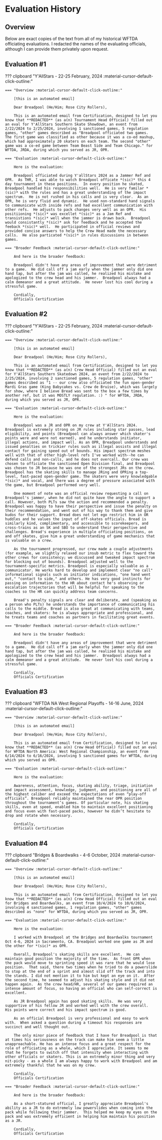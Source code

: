 # Evaluation History

## Overview

Below are exact copies of the text from all of my historical WFTDA officiating evaluations. I redacted the names of the evaluating officials, although I can provide them privately upon request.

## Evaluation #1

??? clipboard "Y'AllStars - 22-25 February, 2024 :material-cursor-default-click-outline:"

    === "Overview :material-cursor-default-click-outline:"

        [this is an automated email]

        Dear Breadpool (He/Him; Rose City Rollers),

        This is an automated email from Certification, designed to let you know that **REDACTED** (as a(n) Tournament Head Official) filled out an eval for Y'AllStars Southern Skate Showdown, an event from 2/22/2024 to 2/25/2024, involving 1 sanctioned games, 5 regulation games, "other" games described as "Breadpool officiated two games.  The first game was classified as other because it was a co-ed mashup, which had approximately 20 skaters on each team. The second "other" game was a co-ed game between Team Beast Side and Team Chicago." for WFTDA, JRDA, during which you served as JR, OPR.

    === "Evaluation :material-cursor-default-click-outline:"

        Here is the evaluation:

        Breadpool officiated during Y'allStars 2024 as a Jammer Ref and OPR.  As THR, I was able to watch Breadpool officate *(sic)* this 4 day tournament in these positions.  In every position he skated, Breadpool handled his responsibilities well.  He is very familar *(sic)* with the rules and has a great understanding of the impact spectrum.  He is not rushed in his calls and is very clear.  As an OPR, he is very fluid and dynamic.  He used non-standard hand signals to communicate with inside refs and had excellent communication with other refs.  He adjusts to pack changes very well as an OPR.  His positiioning *(sic)* was excellet *(sic)* as a Jam Ref and transistions *(sic)* well when the jammer is drawn back.  Breadpool would consistantly *(sic)* ask for feedback and he accepted the feeback *(sic)* well.  He participated in official reviews and provided concise answers to help the Crew Head made the necessary calls.  He also particated *(sic)* in rules discussions in between games.

    === "Broader Feedback :material-cursor-default-click-outline:"

        And here is the broader feedback:

        Breadpool didn't have any areas of improvement that were detriment to a game.  He did call off a jam early when the jammer only did one hand tap, but after the jam was called, he realized his mistake and apologized to the crew head and his jammer.  Breadpool always had a calm demeanor and a great attitude.  He never lost his cool during a stressful game.

        Cordially,
        Officials Certification

## Evaluation #2

??? clipboard "Y'AllStars - 22-25 February, 2024 :material-cursor-default-click-outline:"

    === "Overview :material-cursor-default-click-outline:"

        [this is an automated email]

        Dear Breadpool (He/Him; Rose City Rollers),

        This is an automated email from Certification, designed to let you know that **REDACTED** (as a(n) Crew Head Official) filled out an eval for Y'AllStars Southern Skatedown 2024, an event from 2/22/2024 to 2/25/2024, involving 2 sanctioned games, 5 regulation games, "other" games described as "1 -- our crew also officiated the fun open-gender Mardi Gras game (King Babycakes vs. Crew de Bruise), which was largely for show, where I believe Bread was sent to the box a few times by another ref, but it was MOSTLY regulation. :) " for WFTDA, JRDA, during which you served as JR, OPR.

    === "Evaluation :material-cursor-default-click-outline:"

        Here is the evaluation:

        Breadpool was a JR and OPR on my crew at Y'AllStars 2024. Breadpool is extremely strong on JR rules including star passes, lead eligibility, and points (Breadpool can always answer which skater's points were and were not earned), and he understands initiator, illegal actions, and impact well. As an OPR, Breadpool understands and issued penalties on trickier rules such as illegal assists and illegal contact for gaining speed out of bounds. His impact spectrum meshes well with that of other high-level refs I've worked with--he can defend calls and non-calls, and he does not overcall. Our crew was chosen to officiate the sanctioned Open Division final, and Breadpool was chosen to JR because he was one of the strongest JRs on the crew. Breadpool has the skating skills to manage JRing and OPRing a top-level, fast-paced open-gender game. The skaters were very knowledgable *(sic)* and vocal, and there was a degree of pressure associated with the game, but Breadpool performed very well.
        
        One moment of note was an official review requesting a call on Breadpool's jammer, when he did not quite have the angle to support a call. However, both PLTs saw the action and recommended a penalty. Breadpool was happy to have their perspective and issue the penalty on their recommendation, and went out of his way to thank them and give kudos for their support. Bread does not let ego restrict him in OR huddles and he values the input of off-skates officials. Bread is similarly kind, complimentary, and accessible to scorekeepers, and cross-trains as an SK and SBO to understand their perspective and challenges. Bread's experience in multiple officiating positions, on and off skates, give him a great understanding of game mechanics that is valuable on a crew.
        
        As the tournament progressed, our crew made a couple adjustments (for example, we slightly relaxed our insub metric to flex toward the other crews for consistency; we discussed and tweaked impact spectrum for blocking out of bounds). Breadpool adjusted well to the tournament-specific metrics. Breadpool is especially valuable as a communicator. He works hard to develop and implement clear "no call" informational signals such as initiator indications, "one hand went out," "contact to side," and others. He has very good instincts for passing on information to the HR about contact he's observing or escalation trajectories that will be helpful for speaking to the coaches so the HR can quickly address team concerns.
        
        Bread's penalty signals are clear and deliberate, and (speaking as a person who PLTs) he understands the importance of communicating his calls to the middle. Bread is also great at communicating with teams, coaches, and skaters: he is always appropriate and professional, and he treats teams and coaches as partners in facilitating great events.

    === "Broader Feedback :material-cursor-default-click-outline:"

        And here is the broader feedback:

        Breadpool didn't have any areas of improvement that were detriment to a game.  He did call off a jam early when the jammer only did one hand tap, but after the jam was called, he realized his mistake and apologized to the crew head and his jammer.  Breadpool always had a calm demeanor and a great attitude.  He never lost his cool during a stressful game.

        Cordially,
        Officials Certification

## Evaluation #3

??? clipboard "WFTDA NA West Regional Playoffs - 14-16 June, 2024 :material-cursor-default-click-outline:"

    === "Overview :material-cursor-default-click-outline:"

        [this is an automated email]

        Dear Breadpool (He/Him; Rose City Rollers),

        This is an automated email from Certification, designed to let you know that **REDACTED** (as a(n) Crew Head Official) filled out an eval for WFTDA North America: West Regional Championship, an event from 6/14/2024 to 6/16/2024, involving 5 sanctioned games for WFTDA, during which you served as OPR.

    === "Evaluation :material-cursor-default-click-outline:"

        Here is the evaluation:

        Awareness, attention, focus, skating ability, triage, initiation and impact assessment, knowledge, judgment, and positioning are all of the highest caliber and exceed the expectations of even “play-off officials”. Breadpool reliably maintained the rear OPR position throughout the tournament’s games. Of particular note, his skating skills, even at speed, enabled him to maintain excellent positioning and focus even with fast-paced packs, however he didn’t hesitate to drop and rotate when necessary.

        Cordially,
        Officials Certification

## Evaluation #4

??? clipboard "Bridges & Boardwalks - 4-6 October, 2024 :material-cursor-default-click-outline:"

    === "Overview :material-cursor-default-click-outline:"

        [this is an automated email]

        Dear Breadpool (He/Him; Rose City Rollers),

        This is an automated email from Certification, designed to let you know that **REDACTED** (as a(n) Crew Head Official) filled out an eval for Bridges and Boardwalks, an event from 10/4/2024 to 10/6/2024, involving 4 sanctioned games, 1 regulation games, "other" games described as "none" for WFTDA, during which you served as JR, OPR.

    === "Evaluation :material-cursor-default-click-outline:"

        Here is the evaluation:

        I worked with Breadpool at the Bridges and Boardwalks tournament Oct 4-6, 2024 in Sacramento, CA. Breadpool worked one game as JR and the other for *(sic)* as OPR.

        Overall, Breadpool's skating skills are excellent.  He can maintain good position the majority of the time.  As front OPR when the pack would move to sprinting speed it was rare that he would lose position.  That said, there two times when he tried to do a powerslide to stop at the end of a sprint and almost slid off the track and into the stands. I did not mention it to him but kept an eye on it.  After the second time, he seemed to adjust his skating style and it did not happen again.  As the crew head/HR, several of our games required an intense amount of focus, so having an official who can self-correct is excellent.
        
        As JR Breadpool again has good skating skills.  He was very supportive of his fellow JR and worked well with the crew overall.  His points were correct and his impact spectrum is good.

        As an official Breadpool is very professional and easy to work with.  When asked a question during a timeout his responses are succinct and well thought out.

        The only minor piece of feedback that I have for Breadpool is that at times his seriousness on the track can make him seem a little unapproachable. He has an intense focus and a great respect for the role of officiating as a whole, which I appreciate. It seems to me that he forgets to switch off that intensity when interacting with other officials or skaters. This is an extremely minor thing and very nit-picky - as a whole I am always happy to work with Breadpool and am extremely thankful that he was on my crew.

        Cordially,
        Officials Certification

    === "Broader Feedback :material-cursor-default-click-outline:"

        And here is the broader feedback:

        As a short-statured official, I greatly appreciate Breadpool's ability as a JR to do extremely low powerslides when coming into the pack while following their jammer.  This helped me keep my eyes on the pack and was extremely efficient in helping him maintain his position as a JR.

        Cordially,
        Officials Certification
